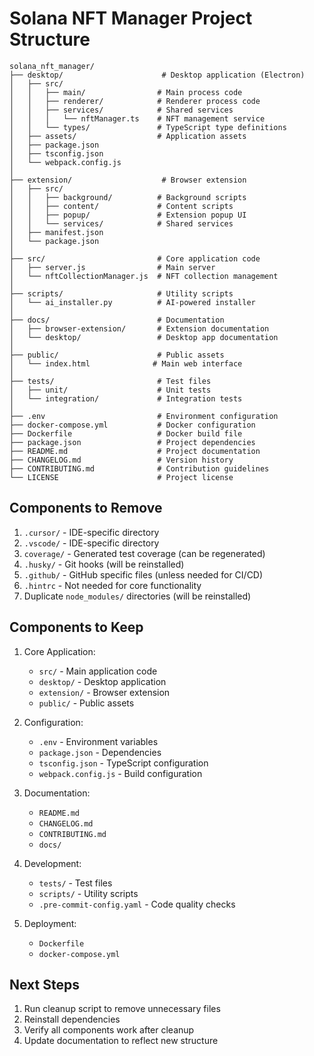 # Solana NFT Manager Project Structure

```
solana_nft_manager/
├── desktop/                      # Desktop application (Electron)
│   ├── src/
│   │   ├── main/                # Main process code
│   │   ├── renderer/            # Renderer process code
│   │   ├── services/            # Shared services
│   │   │   └── nftManager.ts    # NFT management service
│   │   └── types/               # TypeScript type definitions
│   ├── assets/                  # Application assets
│   ├── package.json            
│   ├── tsconfig.json           
│   └── webpack.config.js       
│
├── extension/                    # Browser extension
│   ├── src/
│   │   ├── background/          # Background scripts
│   │   ├── content/             # Content scripts
│   │   ├── popup/               # Extension popup UI
│   │   └── services/            # Shared services
│   ├── manifest.json
│   └── package.json
│
├── src/                         # Core application code
│   ├── server.js                # Main server
│   └── nftCollectionManager.js  # NFT collection management
│
├── scripts/                     # Utility scripts
│   └── ai_installer.py          # AI-powered installer
│
├── docs/                        # Documentation
│   ├── browser-extension/       # Extension documentation
│   └── desktop/                 # Desktop app documentation
│
├── public/                      # Public assets
│   └── index.html              # Main web interface
│
├── tests/                       # Test files
│   ├── unit/                    # Unit tests
│   └── integration/             # Integration tests
│
├── .env                         # Environment configuration
├── docker-compose.yml           # Docker configuration
├── Dockerfile                   # Docker build file
├── package.json                 # Project dependencies
├── README.md                    # Project documentation
├── CHANGELOG.md                 # Version history
├── CONTRIBUTING.md              # Contribution guidelines
└── LICENSE                      # Project license
```

## Components to Remove

1. `.cursor/` - IDE-specific directory
2. `.vscode/` - IDE-specific directory
3. `coverage/` - Generated test coverage (can be regenerated)
4. `.husky/` - Git hooks (will be reinstalled)
5. `.github/` - GitHub specific files (unless needed for CI/CD)
6. `.hintrc` - Not needed for core functionality
7. Duplicate `node_modules/` directories (will be reinstalled)

## Components to Keep

1. Core Application:
   - `src/` - Main application code
   - `desktop/` - Desktop application
   - `extension/` - Browser extension
   - `public/` - Public assets

2. Configuration:
   - `.env` - Environment variables
   - `package.json` - Dependencies
   - `tsconfig.json` - TypeScript configuration
   - `webpack.config.js` - Build configuration

3. Documentation:
   - `README.md`
   - `CHANGELOG.md`
   - `CONTRIBUTING.md`
   - `docs/`

4. Development:
   - `tests/` - Test files
   - `scripts/` - Utility scripts
   - `.pre-commit-config.yaml` - Code quality checks

5. Deployment:
   - `Dockerfile`
   - `docker-compose.yml`

## Next Steps

1. Run cleanup script to remove unnecessary files
2. Reinstall dependencies
3. Verify all components work after cleanup
4. Update documentation to reflect new structure 
